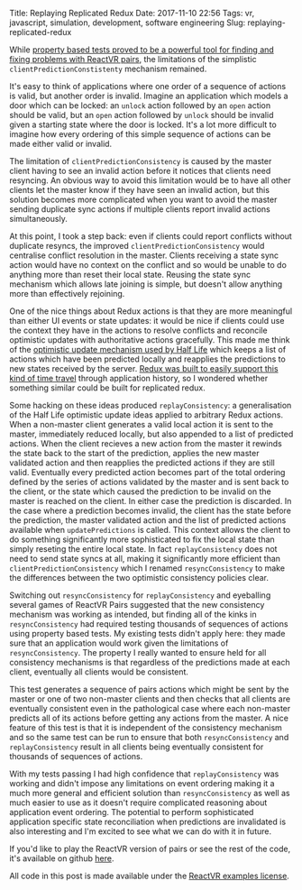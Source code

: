 Title: Replaying Replicated Redux
Date: 2017-11-10 22:56
Tags: vr, javascript, simulation, development, software engineering
Slug: replaying-replicated-redux

While [property based tests proved to be a powerful tool for finding
and fixing problems with ReactVR
pairs](https://jimpurbrick.com/2017/07/31/testing-replicated-redux/),
the limitations of the simplistic `clientPredictionConstistenty`
mechanism remained.

It's easy to think of applications where one order of a sequence of
actions is valid, but another order is invalid. Imagine an application
which models a door which can be locked: an `unlock` action followed
by an `open` action should be valid, but an `open` action followed by
`unlock` should be invalid given a starting state where the door is
locked. It's a lot more difficult to imagine how every ordering of
this simple sequence of actions can be made either valid or invalid.

The limitation of `clientPredictionConsistency` is caused by the
master client having to see an invalid action before it notices that
clients need resyncing. An obvious way to avoid this limitation would
be to have all other clients let the master know if they have seen an
invalid action, but this solution becomes more complicated when you
want to avoid the master sending duplicate sync actions if multiple
clients report invalid actions simultaneously.

At this point, I took a step back: even if clients could report
conflicts without duplicate resyncs, the improved
`clientPredictionConsistency` would centralise conflict resolution in
the master. Clients receiving a state sync action would have no
context on the conflict and so would be unable to do anything more
than reset their local state. Reusing the state sync mechanism which
allows late joining is simple, but doesn't allow anything more than
effectively rejoining.

One of the nice things about Redux actions is that they are more
meaningful than either UI events or state updates: it would be nice if
clients could use the context they have in the actions to resolve
conflicts and reconcile optimistic updates with authoritative actions
gracefully. This made me think of the [optimistic update mechanism
used by Half
Life](https://developer.valvesoftware.com/wiki/Latency_Compensating_Methods_in_Client/Server_In-game_Protocol_Design_and_Optimization)
which keeps a list of actions which have been predicted locally and
reapplies the predictions to new states received by the server. [Redux
was built to easily support this kind of time
travel](https://www.youtube.com/watch?v=xsSnOQynTHs) through
application history, so I wondered whether something similar could be
built for replicated redux.

Some hacking on these ideas produced `replayConsistency`: a
generalisation of the Half Life optimistic update ideas applied to
arbitrary Redux actions. When a non-master client generates a valid
local action it is sent to the master, immediately reduced locally,
but also appended to a list of predicted actions. When the client
recieves a new action from the master it rewinds the state back to the
start of the prediction, applies the new master validated action and
then reapplies the predicted actions if they are still
valid. Eventually every predicted action becomes part of the total
ordering defined by the series of actions validated by the master and
is sent back to the client, or the state which caused the prediction
to be invalid on the master is reached on the client. In either case
the prediction is discarded. In the case where a prediction becomes
invalid, the client has the state before the prediction, the master
validated action and the list of predicted actions available when
`updatePredictions` is called. This context allows the client to do
something significantly more sophisticated to fix the local state than
simply reseting the entire local state. In fact `replayConsistency`
does not need to send state syncs at all, making it significantly more
efficient than `clientPredictionConsistency` which I renamed
`resyncConsistency` to make the differences between the two optimistic
consistency policies clear.

<script src="https://gist-it.appspot.com/https://github.com/facebook/react-vr/blob/506c98dcd4a94bdee22431ef719e0bfbfa65b591/Examples/Pairs/replicate.js?slice=134:159&footer=0"></script>

Switching out `resyncConsistency` for `replayConsistency` and
eyeballing several games of ReactVR Pairs suggested that the new
consistency mechanism was working as intended, but finding all of the
kinks in `resyncConsistency` had required testing thousands of
sequences of actions using property based tests. My existing tests
didn't apply here: they made sure that an application would work given
the limitations of `resyncConsistency`. The property I really wanted
to ensure held for all consistency mechanisms is that regardless of
the predictions made at each client, eventually all clients would be
consistent.

<script src="https://gist-it.appspot.com/https://github.com/facebook/react-vr/blob/506c98dcd4a94bdee22431ef719e0bfbfa65b591/Examples/Pairs/property.spec.js?slice=157:216&footer=0"></script>

This test generates a sequence of pairs actions which might be sent by
the master or one of two non-master clients and then checks that all
clients are eventually consistent even in the pathological case where
each non-master predicts all of its actions before getting any actions
from the master. A nice feature of this test is that it is independent
of the consistency mechanism and so the same test can be run to ensure
that both `resyncConsistency` and `replayConsistency` result in all
clients being eventually consistent for thousands of sequences of
actions.

With my tests passing I had high confidence that `replayConsistency`
was working and didn't impose any limitations on event ordering making
it a much more general and efficient solution than `resyncConsistency`
as well as much easier to use as it doesn't require complicated
reasoning about application event ordering. The potential to perform
sophisticated application specific state reconciliation when
predictions are invalidated is also interesting and I'm excited to see
what we can do with it in future.

If you'd like to play the ReactVR version of pairs or see the rest of
the code, it's available on github
[here](https://github.com/facebook/react-vr/tree/master/Examples/Pairs).

All code in this post is made available under the [ReactVR examples
license](https://github.com/facebook/react-vr/blob/master/LICENSE-examples).
